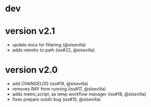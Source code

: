 # dev

# version v2.1
- update docs for filtering (@slsevilla)
- adds netmhc to path (iss#22, @slsevilla)

# version v2.0
- add CHANGELOG (iss#19, @slsevilla)
- removes RAY from running (iss#17, @slsevilla)
- adds metro_script, as temp workflow manager (iss#18, @slsevilla)
- fixes prepare outdir bug (iss#15, @slsevilla)